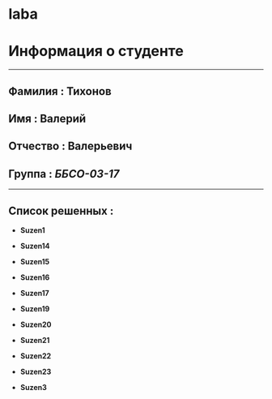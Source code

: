 # laba
 # Информация о студенте
---------------------------------------
 ## Фамилия : Тихонов

 ## Имя : Валерий
 
 ## Отчество : Валерьевич
 
 ## Группа : ***ББСО-03-17***
************************************** 

 ## Список решенных : 

 * **Suzen1**
 + **Suzen14**
 - **Suzen15**
 * **Suzen16**
 + **Suzen17**
 * **Suzen19**
 + **Suzen20**
 - **Suzen21**
 * **Suzen22**
 + **Suzen23**
 - **Suzen3**
